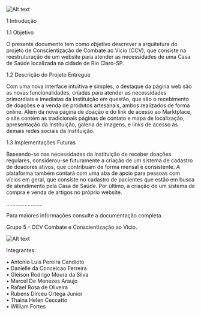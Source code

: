 
![Alt text](https://www.pilotomaster.com.br/CCV/topo-readme.jpg)

1 Introdução

1.1	Objetivo 

O presente documento tem como objetivo descrever a arquitetura do projeto de Conscientização de Combate ao Vicio (CCV), que consiste na reestruturação de um website para atender as necessidades de uma Casa de Saúde localizada na cidade de Rio Claro-SP. 

1.2	Descrição do Projeto Entregue

Com uma nova interface intuitiva e simples, o destaque da página web são as novas funcionalidades, criadas para atender as necessidades primordiais e imediatas da Instituição em questão, que são o recebimento de doações e a venda de produtos artesanais, ambos realizados de forma online. 
Além da nova página de doação e do link de acesso ao Marktplace, o site contém as tradicionais páginas de contato e mapa de localização, apresentação da Instituição, galeria de imagens, e links de acesso às demais redes sociais da Instituição. 

1.3	Implementações Futuras

Baseando-se nas necessidades da Instituição de receber doações regulares, considerou-se futuramente a criação de um sistema de cadastro de doadores ativos, que contribuam de forma mensal e consistente. 
A plataforma também contará com uma aba de apoio para pessoas com vícios em geral, que consiste no cadastro de pacientes que estão em busca de atendimento pela Casa de Saúde. 
Por último, a criação de um sistema de compra e venda de artigos no próprio website.  

.......................

Para maiores informações consulte a documentação completa.

Grupo 5 - CCV Combate e Conscientização ao Vicio.

![Alt text](https://www.pilotomaster.com.br/CCV/LOGO-CCV-Sem-Fundo.png "Logo CCV")

Integrantes:

•	Antonio Luis Pereira Candioto <BR>
•	Danielle da Conceicao Ferreira <BR>
•	Gleison Rodrigo Moura da Silva <BR>
•	Marcel De Menezes Araujo <BR>
•	Rafael Rosa de Oliveira <BR>
•	Rubens Dirceu Ortega Junior <BR>
•	Thaina Helen Ceccatto <BR>
•	William Fortes
